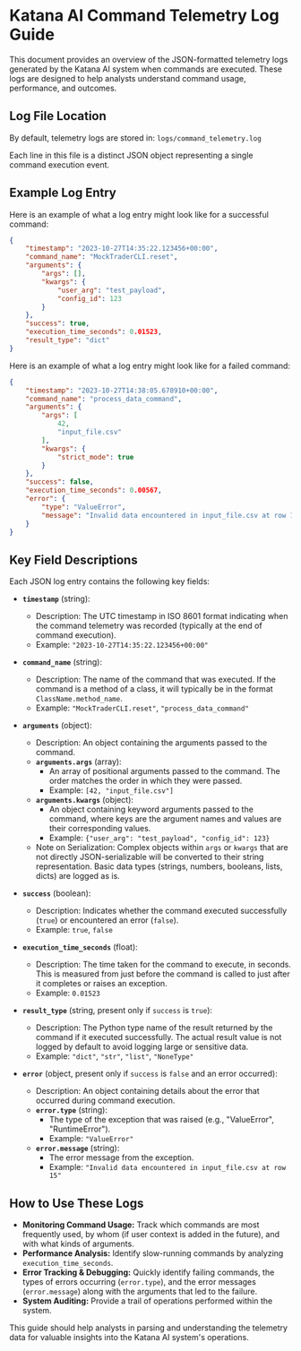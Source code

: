 # Katana AI Command Telemetry Log Guide

This document provides an overview of the JSON-formatted telemetry logs generated by the Katana AI system when commands are executed. These logs are designed to help analysts understand command usage, performance, and outcomes.

## Log File Location

By default, telemetry logs are stored in: `logs/command_telemetry.log`

Each line in this file is a distinct JSON object representing a single command execution event.

## Example Log Entry

Here is an example of what a log entry might look like for a successful command:

```json
{
    "timestamp": "2023-10-27T14:35:22.123456+00:00",
    "command_name": "MockTraderCLI.reset",
    "arguments": {
        "args": [],
        "kwargs": {
            "user_arg": "test_payload",
            "config_id": 123
        }
    },
    "success": true,
    "execution_time_seconds": 0.01523,
    "result_type": "dict"
}
```

Here is an example of what a log entry might look like for a failed command:

```json
{
    "timestamp": "2023-10-27T14:38:05.678910+00:00",
    "command_name": "process_data_command",
    "arguments": {
        "args": [
            42,
            "input_file.csv"
        ],
        "kwargs": {
            "strict_mode": true
        }
    },
    "success": false,
    "execution_time_seconds": 0.00567,
    "error": {
        "type": "ValueError",
        "message": "Invalid data encountered in input_file.csv at row 15"
    }
}
```

## Key Field Descriptions

Each JSON log entry contains the following key fields:

-   **`timestamp`** (string):
    -   Description: The UTC timestamp in ISO 8601 format indicating when the command telemetry was recorded (typically at the end of command execution).
    -   Example: `"2023-10-27T14:35:22.123456+00:00"`

-   **`command_name`** (string):
    -   Description: The name of the command that was executed. If the command is a method of a class, it will typically be in the format `ClassName.method_name`.
    -   Example: `"MockTraderCLI.reset"`, `"process_data_command"`

-   **`arguments`** (object):
    -   Description: An object containing the arguments passed to the command.
    -   **`arguments.args`** (array):
        -   An array of positional arguments passed to the command. The order matches the order in which they were passed.
        -   Example: `[42, "input_file.csv"]`
    -   **`arguments.kwargs`** (object):
        -   An object containing keyword arguments passed to the command, where keys are the argument names and values are their corresponding values.
        -   Example: `{"user_arg": "test_payload", "config_id": 123}`
    -   Note on Serialization: Complex objects within `args` or `kwargs` that are not directly JSON-serializable will be converted to their string representation. Basic data types (strings, numbers, booleans, lists, dicts) are logged as is.

-   **`success`** (boolean):
    -   Description: Indicates whether the command executed successfully (`true`) or encountered an error (`false`).
    -   Example: `true`, `false`

-   **`execution_time_seconds`** (float):
    -   Description: The time taken for the command to execute, in seconds. This is measured from just before the command is called to just after it completes or raises an exception.
    -   Example: `0.01523`

-   **`result_type`** (string, present only if `success` is `true`):
    -   Description: The Python type name of the result returned by the command if it executed successfully. The actual result value is not logged by default to avoid logging large or sensitive data.
    -   Example: `"dict"`, `"str"`, `"list"`, `"NoneType"`

-   **`error`** (object, present only if `success` is `false` and an error occurred):
    -   Description: An object containing details about the error that occurred during command execution.
    -   **`error.type`** (string):
        -   The type of the exception that was raised (e.g., "ValueError", "RuntimeError").
        -   Example: `"ValueError"`
    -   **`error.message`** (string):
        -   The error message from the exception.
        -   Example: `"Invalid data encountered in input_file.csv at row 15"`

## How to Use These Logs

-   **Monitoring Command Usage:** Track which commands are most frequently used, by whom (if user context is added in the future), and with what kinds of arguments.
-   **Performance Analysis:** Identify slow-running commands by analyzing `execution_time_seconds`.
-   **Error Tracking & Debugging:** Quickly identify failing commands, the types of errors occurring (`error.type`), and the error messages (`error.message`) along with the arguments that led to the failure.
-   **System Auditing:** Provide a trail of operations performed within the system.

This guide should help analysts in parsing and understanding the telemetry data for valuable insights into the Katana AI system's operations.

